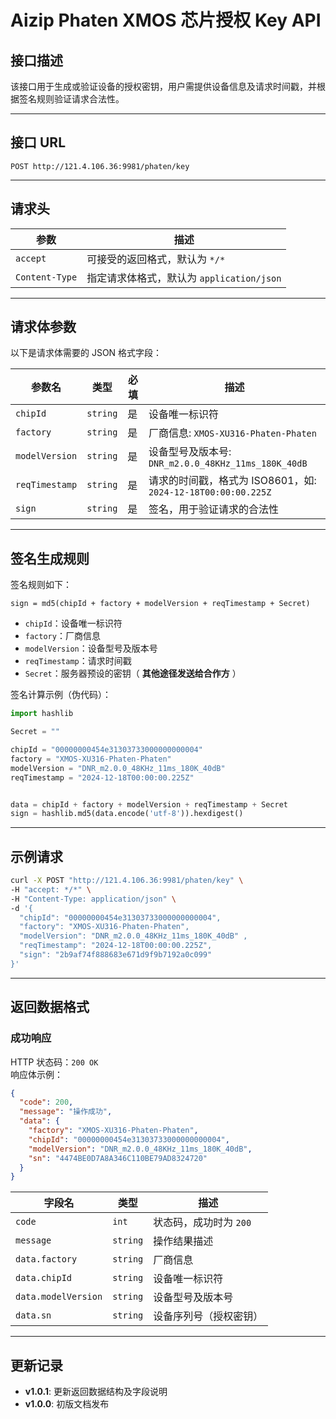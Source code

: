 
# Aizip Phaten XMOS 芯片授权 Key API

## 接口描述
该接口用于生成或验证设备的授权密钥，用户需提供设备信息及请求时间戳，并根据签名规则验证请求合法性。

---

## 接口 URL
`POST http://121.4.106.36:9981/phaten/key`

---

## 请求头
| 参数              | 描述                       |
|-------------------|----------------------------|
| `accept`          | 可接受的返回格式，默认为 `*/*` |
| `Content-Type`    | 指定请求体格式，默认为 `application/json` |

---

## 请求体参数
以下是请求体需要的 JSON 格式字段：

| 参数名           | 类型     | 必填 | 描述                           |
|------------------|----------|------|--------------------------------|
| `chipId`         | `string` | 是   | 设备唯一标识符                 |
| `factory`        | `string` | 是   | 厂商信息: `XMOS-XU316-Phaten-Phaten`                       |
| `modelVersion`   | `string` | 是   | 设备型号及版本号: `DNR_m2.0.0_48KHz_11ms_180K_40dB`               |
| `reqTimestamp`   | `string` | 是   | 请求的时间戳，格式为 ISO8601，如: `2024-12-18T00:00:00.225Z` |
| `sign`           | `string` | 是   | 签名，用于验证请求的合法性      |

---

## 签名生成规则
签名规则如下：  
```plaintext
sign = md5(chipId + factory + modelVersion + reqTimestamp + Secret)
```
- `chipId`：设备唯一标识符  
- `factory`：厂商信息  
- `modelVersion`：设备型号及版本号  
- `reqTimestamp`：请求时间戳  
- `Secret`：服务器预设的密钥（ **其他途径发送给合作方** ）

签名计算示例（伪代码）：  
```python
import hashlib

Secret = ""

chipId = "00000000454e31303733000000000004"
factory = "XMOS-XU316-Phaten-Phaten"
modelVersion = "DNR_m2.0.0_48KHz_11ms_180K_40dB"
reqTimestamp = "2024-12-18T00:00:00.225Z"


data = chipId + factory + modelVersion + reqTimestamp + Secret
sign = hashlib.md5(data.encode('utf-8')).hexdigest()
```

---

## 示例请求

```bash
curl -X POST "http://121.4.106.36:9981/phaten/key" \
-H "accept: */*" \
-H "Content-Type: application/json" \
-d '{ 
  "chipId": "00000000454e31303733000000000004", 
  "factory": "XMOS-XU316-Phaten-Phaten",  
  "modelVersion": "DNR_m2.0.0_48KHz_11ms_180K_40dB" , 
  "reqTimestamp": "2024-12-18T00:00:00.225Z", 
  "sign": "2b9af74f888683e671d9f9b7192a0c099"
}'
```


---

## 返回数据格式

### 成功响应
HTTP 状态码：`200 OK`  
响应体示例：
```json
{
  "code": 200,
  "message": "操作成功",
  "data": {
    "factory": "XMOS-XU316-Phaten-Phaten",
    "chipId": "00000000454e31303733000000000004",
    "modelVersion": "DNR_m2.0.0_48KHz_11ms_180K_40dB",
    "sn": "4474BE0D7A8A346C110BE79AD8324720"
  }
}
```

| 字段名          | 类型     | 描述                             |
|-----------------|----------|----------------------------------|
| `code`         | `int`    | 状态码，成功时为 `200`           |
| `message`      | `string` | 操作结果描述                     |
| `data.factory` | `string` | 厂商信息                         |
| `data.chipId`  | `string` | 设备唯一标识符                   |
| `data.modelVersion` | `string` | 设备型号及版本号           |
| `data.sn`      | `string` | 设备序列号（授权密钥）            |

---

## 更新记录
- **v1.0.1**: 更新返回数据结构及字段说明  
- **v1.0.0**: 初版文档发布
